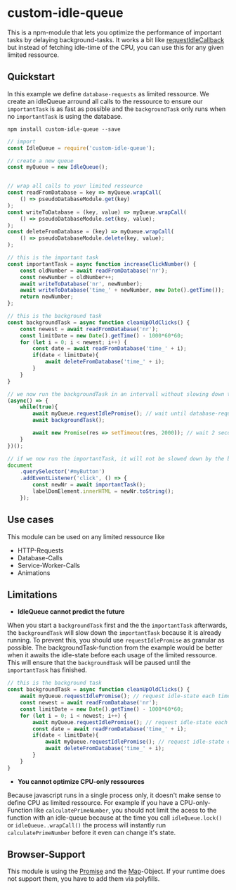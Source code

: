 # custom-idle-queue

This is a npm-module that lets you optimize the performance of important tasks by delaying background-tasks. It works a bit like [requestIdleCallback](https://developer.mozilla.org/de/docs/Web/API/Window/requestIdleCallback) but instead of fetching idle-time of the CPU, you can use this for any given limited ressource.

## Quickstart

In this example we define `database-requests` as limited ressource. We create an idleQueue arround all calls to the ressource to ensure our `importantTask` is as fast as possible and the `backgroundTask` only runs when no `importantTask` is using the database.

`npm install custom-idle-queue --save`

```javascript
// import
const IdleQueue = require('custom-idle-queue');

// create a new queue
const myQueue = new IdleQueue();


// wrap all calls to your limited ressource
const readFromDatabase = key => myQueue.wrapCall(
    () => pseudoDatabaseModule.get(key)
);
const writeToDatabase = (key, value) => myQueue.wrapCall(
    () => pseudoDatabaseModule.set(key, value);
);
const deleteFromDatabase = (key) => myQueue.wrapCall(
    () => pseudoDatabaseModule.delete(key, value);
);

// this is the important task
const importantTask = async function increaseClickNumber() {
    const oldNumber = await readFromDatabase('nr');
    const newNumber = oldNumber++;
    await writeToDatabase('nr', newNumber);
    await writeToDatabase('time_' + newNumber, new Date().getTime());
    return newNumber;
};

// this is the background task
const backgroundTask = async function cleanUpOldClicks() {
    const newest = await readFromDatabase('nr');
    const limitDate = new Date().getTime() - 1000*60*60;
    for (let i = 0; i < newest; i++) {
        const date = await readFromDatabase('time_' + i);
        if(date < limitDate){
            await deleteFromDatabase('time_' + i);
        }
    }
}

// we now run the backgroundTask in an intervall without slowing down the importantTask
(async() => {
    while(true){
        await myQueue.requestIdlePromise(); // wait until database-requests in idle
        await backgroundTask();

        await new Promise(res => setTimeout(res, 2000)); // wait 2 seconds
    }
})();

// if we now run the importantTask, it will not be slowed down by the backgroundTask
document
    .querySelector('#myButton')
    .addEventListener('click', () => {
        const newNr = await importantTask();
        labelDomElement.innerHTML = newNr.toString();
    });

```

## Use cases
This module can be used on any limited ressource like

- HTTP-Requests
- Database-Calls
- Service-Worker-Calls
- Animations

## Limitations

- **IdleQueue cannot predict the future**

When you start a `backgroundTask` first and the the `importantTask` afterwards, the `backgroundTask` will slow down the `importantTask` because it is already running. To prevent this, you should use `requestIdlePromise` as granular as possible. The backgroundTask-function from the example would be better when it awaits the idle-state before each usage of the limited ressource. This will ensure that the `backgroundTask` will be paused until the `importantTask` has finished.

```js
// this is the background task
const backgroundTask = async function cleanUpOldClicks() {
    await myQueue.requestIdlePromise(); // request idle-state each time
    const newest = await readFromDatabase('nr');
    const limitDate = new Date().getTime() - 1000*60*60;
    for (let i = 0; i < newest; i++) {
        await myQueue.requestIdlePromise(); // request idle-state each time
        const date = await readFromDatabase('time_' + i);
        if(date < limitDate){
            await myQueue.requestIdlePromise(); // request idle-state each time
            await deleteFromDatabase('time_' + i);
        }
    }
}
```

- **You cannot optimize CPU-only ressources**

Because javascript runs in a single process only, it doesn't make sense to define CPU as limited ressource. For example if you have a CPU-only-Function like `calculatePrimeNumber`, you should not limit the acess to the function with an idle-queue because at the time you call `idleQueue.lock()` or `idleQueue..wrapCall()` the process will instantly run `calculatePrimeNumber` before it even can change it's state.



## Browser-Support

This module is using the [Promise](https://developer.mozilla.org/de/docs/Web/JavaScript/Reference/Global_Objects/Promise) and the [Map](https://developer.mozilla.org/de/docs/Web/JavaScript/Reference/Global_Objects/Map)-Object. If your runtime does not support them, you have to add them via polyfills.
